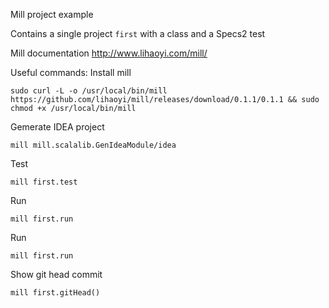 Mill project example

Contains a single project `first` with a class and a Specs2 test

Mill documentation http://www.lihaoyi.com/mill/

Useful commands:
Install mill
```
sudo curl -L -o /usr/local/bin/mill https://github.com/lihaoyi/mill/releases/download/0.1.1/0.1.1 && sudo chmod +x /usr/local/bin/mill
```

Gemerate IDEA project
```
mill mill.scalalib.GenIdeaModule/idea
```

Test
```
mill first.test
```


Run
```
mill first.run
```

Run
```
mill first.run
```


Show git head commit
```
mill first.gitHead()
```